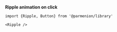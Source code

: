 **Ripple animation on click**

    import {Ripple, Button} from '@parmenion/library'

    <Ripple />
